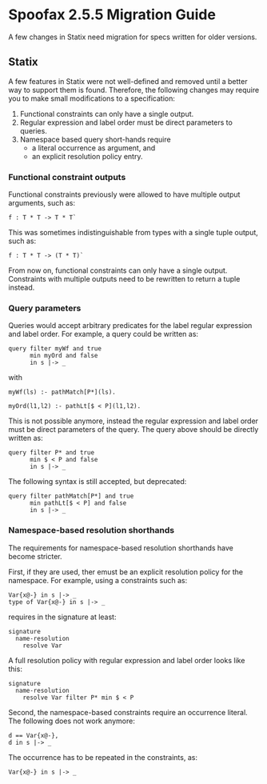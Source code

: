 # Spoofax 2.5.5 Migration Guide

A few changes in Statix need migration for specs written for older
versions.

## Statix

A few features in Statix were not well-defined and removed until a
better way to support them is found. Therefore, the following changes
may require you to make small modifications to a specification:

1. Functional constraints can only have a single output.
2. Regular expression and label order must be direct parameters to
   queries.
3. Namespace based query short-hands require
   - a literal occurrence as argument, and
   - an explicit resolution policy entry.

### Functional constraint outputs

Functional constraints previously were allowed to have multiple output
arguments, such as:

```statix
f : T * T -> T * T`
```

This was sometimes indistinguishable from types with a single tuple
output, such as:

```statix
f : T * T -> (T * T)`
```

From now on, functional constraints can only have a single
output. Constraints with multiple outputs need to be rewritten to
return a tuple instead.

### Query parameters

Queries would accept arbitrary predicates for the label regular
expression and label order. For example, a query could be written as:

```statix
query filter myWf and true
      min myOrd and false
      in s |-> _
```

with

```statix
myWf(ls) :- pathMatch[P*](ls).

myOrd(l1,l2) :- pathLt[$ < P](l1,l2).
```

This is not possible anymore, instead the regular expression and label
order must be direct parameters of the query. The query above should
be directly written as:

```statix
query filter P* and true
      min $ < P and false
      in s |-> _
```

The following syntax is still accepted, but deprecated:

```statix
query filter pathMatch[P*] and true
      min pathLt[$ < P] and false
      in s |-> _
```

### Namespace-based resolution shorthands

The requirements for namespace-based resolution shorthands have become
stricter.

First, if they are used, ther emust be an explicit resolution policy
for the namespace. For example, using a constraints such as:

```statix
Var{x@-} in s |-> _
type of Var{x@-} in s |-> _
```

requires in the signature at least:

```statix
signature
  name-resolution
    resolve Var
```

A full resolution policy with regular expression and label order looks like this:

```statix
signature
  name-resolution
    resolve Var filter P* min $ < P
```

Second, the namespace-based constraints require an occurrence
literal. The following does not work anymore:

```statix
d == Var{x@-},
d in s |-> _
```

The occurrence has to be repeated in the constraints, as:

```statix
Var{x@-} in s |-> _
```
